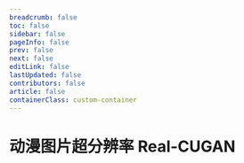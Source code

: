 ```yaml
---
breadcrumb: false
toc: false
sidebar: false
pageInfo: false
prev: false
next: false
editLink: false
lastUpdated: false
contributors: false
article: false
containerClass: custom-container
---
```


# 动漫图片超分辨率 Real-CUGAN

<RealcuganNcnnWebassembly></RealcuganNcnnWebassembly>

<script setup lang="ts">
import RealcuganNcnnWebassembly from "@RealcuganNcnnWebassembly";
</script>
<style>
.custom-container .theme-hope-content{
    margin: 0;
    max-width: 100%;
}
</style>
